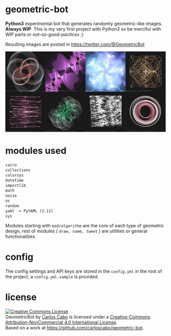 # geometric-bot
**Python3** experimental bot that generates randomly geometric-like images. **Always WIP**. This is my very first project with Python3 so be merciful with WIP parts or _not-so-good-pactices_ ;)

Resulting images are posted in <https://twitter.com/@GeometricBot>

<img src="screenshot.png">

# modules used
```
cairo
collections
colorsys
datetime
importlib
math
noise
os
random
yaml -> PyYAML (3.11)
sys
```

Modules starting with `mod/algorithm` are the core of each type of geometric design, rest of modules ( `draw, name, tweet` ) are utilities or general functionalities.

# config
The config settings and API keys are stored in the `config.yml` in the root of the project, a `config.yml.sample` is provided.

# license

<a rel="license" href="http://creativecommons.org/licenses/by-nc/4.0/"><img alt="Creative Commons License" style="border-width:0" src="https://i.creativecommons.org/l/by-nc/4.0/88x31.png" /></a><br /><span xmlns:dct="http://purl.org/dc/terms/" property="dct:title">GeometricBot</span> by <a xmlns:cc="http://creativecommons.org/ns#" href="https://github.com/carloscabo/geometric-bot" property="cc:attributionName" rel="cc:attributionURL">Carlos Cabo</a> is licensed under a <a rel="license" href="http://creativecommons.org/licenses/by-nc/4.0/">Creative Commons Attribution-NonCommercial 4.0 International License</a>.<br />Based on a work at <a xmlns:dct="http://purl.org/dc/terms/" href="https://github.com/carloscabo/geometric-bot" rel="dct:source">https://github.com/carloscabo/geometric-bot</a>.
